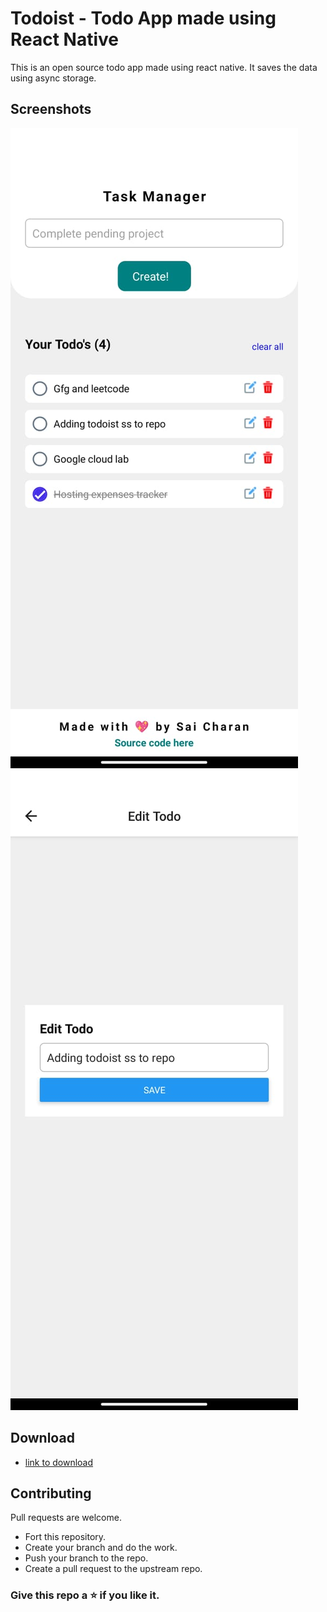 # Todoist - Todo App made using React Native
This is an open source todo app made using react native. It saves the data using async storage.

## Screenshots
![Dashboard](./screenshots/screenshot1.jpeg)
![Edit-todo-page](./screenshots/screenshot2.jpeg)

## Download
- [link to download](https://expo.dev/accounts/saicharan0662/projects/todo-app/builds/70913a66-0501-4a1c-bf75-f9725e673c06)

## Contributing
Pull requests are welcome.
- Fort this repository.
- Create your branch and do the work.
- Push your branch to the repo.
- Create a pull request to the upstream repo.

### Give this repo a ⭐ if you like it.


